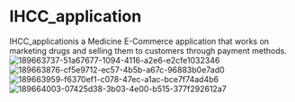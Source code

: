 # IHCC_application
   IHCC_applicationis a Medicine E-Commerce application that works on marketing drugs and selling them to customers through payment methods.
![189663737-51a67677-1094-4116-a2e6-e2cfe1032346](https://user-images.githubusercontent.com/58075058/200163798-c6fe68f2-cb04-4ea5-a443-3f81717c45b4.jpg)
![189663876-cf5e9712-ec57-4b5b-a67c-96883b0e7ad0](https://user-images.githubusercontent.com/58075058/200163800-d6603f35-d39e-41e5-a4a2-bf2831879d63.jpg)
![189663959-f6370ef1-c078-47ec-a1ac-bce7f74ad4b6](https://user-images.githubusercontent.com/58075058/200163801-edb6965e-1a3e-415f-827c-81b09ab74d25.jpg)
![189664003-07425d38-3b03-4e00-b515-377f292612a7](https://user-images.githubusercontent.com/58075058/200163802-f2de0d3c-2ac8-488d-8f86-c7e697c7e60f.jpg)
